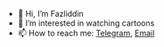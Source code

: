 * 👋 Hi, I’m Fazliddin
* 👀 I’m interested in watching cartoons
* 📫 How to reach me: [Telegram](https://t.me/IbragimovFazliddin), [Email](mailto:ibragimovfazliddin17@gmail.com)
